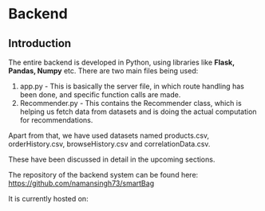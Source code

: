 # Backend
## Introduction
The entire backend is developed in Python, using libraries like **Flask, Pandas, Numpy** etc.
There are two main files being used:
1) app.py - This is basically the server file, in which route handling has been done, and specific function calls are made.
2) Recommender.py - This contains the Recommender class, which is helping us fetch data from datasets and is doing the actual computation for recommendations. 

Apart from that, we have used datasets named products.csv, orderHistory.csv, browseHistory.csv and correlationData.csv. 

These have been discussed in detail in the upcoming sections.

The repository of the backend system can be found here: https://github.com/namansingh73/smartBag

It is currently hosted on: 
